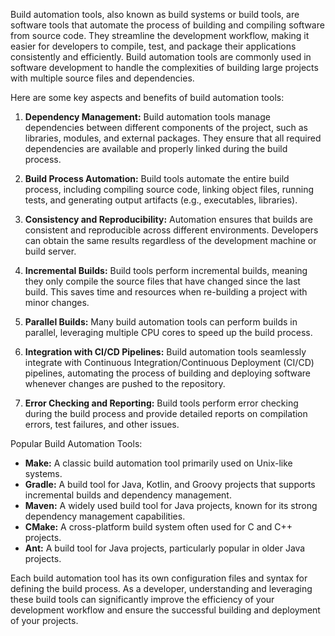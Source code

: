  Build automation tools, also known as build systems or build tools, are software tools that automate the process of building and compiling software from source code. They streamline the development workflow, making it easier for developers to compile, test, and package their applications consistently and efficiently. Build automation tools are commonly used in software development to handle the complexities of building large projects with multiple source files and dependencies.

Here are some key aspects and benefits of build automation tools:

1.  **Dependency Management:** Build automation tools manage dependencies between different components of the project, such as libraries, modules, and external packages. They ensure that all required dependencies are available and properly linked during the build process.
    
2.  **Build Process Automation:** Build tools automate the entire build process, including compiling source code, linking object files, running tests, and generating output artifacts (e.g., executables, libraries).
    
3.  **Consistency and Reproducibility:** Automation ensures that builds are consistent and reproducible across different environments. Developers can obtain the same results regardless of the development machine or build server.
    
4.  **Incremental Builds:** Build tools perform incremental builds, meaning they only compile the source files that have changed since the last build. This saves time and resources when re-building a project with minor changes.
    
5.  **Parallel Builds:** Many build automation tools can perform builds in parallel, leveraging multiple CPU cores to speed up the build process.
    
6.  **Integration with CI/CD Pipelines:** Build automation tools seamlessly integrate with Continuous Integration/Continuous Deployment (CI/CD) pipelines, automating the process of building and deploying software whenever changes are pushed to the repository.
    
7.  **Error Checking and Reporting:** Build tools perform error checking during the build process and provide detailed reports on compilation errors, test failures, and other issues.
    

Popular Build Automation Tools:

-   **Make:** A classic build automation tool primarily used on Unix-like systems.
-   **Gradle:** A build tool for Java, Kotlin, and Groovy projects that supports incremental builds and dependency management.
-   **Maven:** A widely used build tool for Java projects, known for its strong dependency management capabilities.
-   **CMake:** A cross-platform build system often used for C and C++ projects.
-   **Ant:** A build tool for Java projects, particularly popular in older Java projects.

Each build automation tool has its own configuration files and syntax for defining the build process. As a developer, understanding and leveraging these build tools can significantly improve the efficiency of your development workflow and ensure the successful building and deployment of your projects.